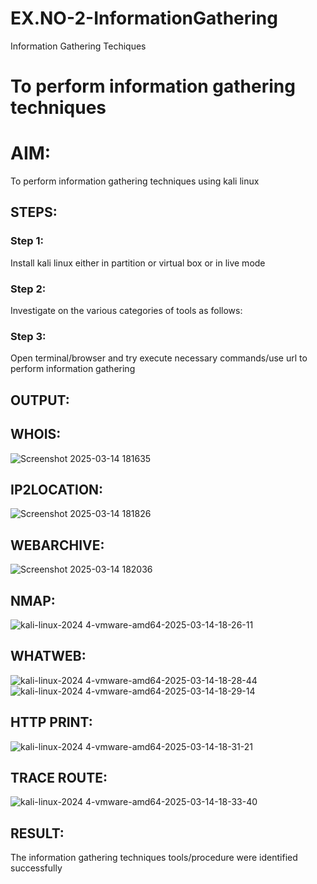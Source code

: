 # EX.NO-2-InformationGathering
Information Gathering Techiques

# To perform information gathering techniques

# AIM:

To perform information gathering techniques using kali linux 

## STEPS:

### Step 1:

Install kali linux either in partition or virtual box or in live mode

### Step 2:

Investigate on the various categories of tools as follows:

### Step 3:
Open terminal/browser and try execute necessary commands/use url to perform information gathering


## OUTPUT:

## WHOIS:

![Screenshot 2025-03-14 181635](https://github.com/user-attachments/assets/36a34d78-4116-4b32-97aa-62e63db7f3f0)

## IP2LOCATION:
![Screenshot 2025-03-14 181826](https://github.com/user-attachments/assets/7fec88b5-934a-427b-9fdf-80be4e495c83)

## WEBARCHIVE:
![Screenshot 2025-03-14 182036](https://github.com/user-attachments/assets/2ec8f0ae-f39f-4df3-96b6-43af85b76f95)

## NMAP:
![kali-linux-2024 4-vmware-amd64-2025-03-14-18-26-11](https://github.com/user-attachments/assets/ab7f22a4-82b7-423e-8efc-1ab463591cf5)

## WHATWEB:

![kali-linux-2024 4-vmware-amd64-2025-03-14-18-28-44](https://github.com/user-attachments/assets/e5719823-8a05-4a0c-bcf5-e97bfa580a79)
![kali-linux-2024 4-vmware-amd64-2025-03-14-18-29-14](https://github.com/user-attachments/assets/67e1f2df-aa0d-45a8-af46-003a6a1c95b3)

## HTTP PRINT:
![kali-linux-2024 4-vmware-amd64-2025-03-14-18-31-21](https://github.com/user-attachments/assets/a467e6e2-f894-4de8-8ace-ef332c1a0f4d)

## TRACE ROUTE:
![kali-linux-2024 4-vmware-amd64-2025-03-14-18-33-40](https://github.com/user-attachments/assets/81ac7925-5a43-46b7-8983-b5c44a47fb57)



## RESULT:
The information gathering techniques tools/procedure were  identified successfully
